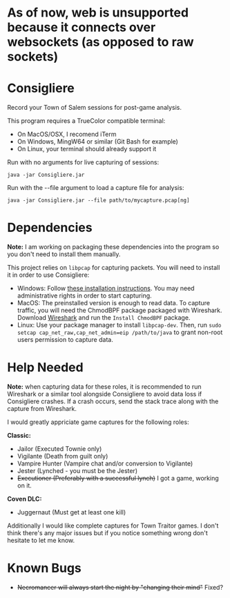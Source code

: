 # As of now, web is unsupported because it connects over websockets (as opposed to raw sockets)

# Consigliere
Record your Town of Salem sessions for post-game analysis.

This program requires a TrueColor compatible terminal:
- On MacOS/OSX, I recomend iTerm
- On Windows, MingW64 or similar (Git Bash for example)
- On Linux, your terminal should already support it


Run with no arguments for live capturing of sessions:

`java -jar Consigliere.jar`

Run with the --file argument to load a capture file for analysis:

`java -jar Consigliere.jar --file path/to/mycapture.pcap[ng]`

# Dependencies

**Note:** I am working on packaging these dependencies into the program so you don't need to install them manually.

This project relies on `libpcap` for capturing packets. You will need to install it in order to use Consigliere:
- Windows: Follow [these installation instructions](https://github.com/kaitoy/pcap4j#winpcap-or-npcap). You may need administrative rights in order to start capturing.
- MacOS: The preinstalled version is enough to read data. To capture traffic, you will need the ChmodBPF package packaged with Wireshark. Download [Wireshark](https://www.wireshark.org/download.html) and run the `Install ChmodBPF` package.
- Linux: Use your package manager to install `libpcap-dev`. Then, run `sudo setcap cap_net_raw,cap_net_admin=eip /path/to/java` to grant non-root users permission to capture data.

# Help Needed
**Note:** when capturing data for these roles, it is recommended to run Wireshark or a similar tool alongside Consigliere to avoid data loss if Consigliere crashes. If a crash occurs, send the stack trace along with the capture from Wireshark.

I would greatly appriciate game captures for the following roles:

**Classic:**
- Jailor (Executed Townie only)
- Vigilante (Death from guilt only)
- Vampire Hunter (Vampire chat and/or conversion to Vigilante)
- Jester (Lynched - you must be the Jester)
- ~~Executioner (Preferably with a successful lynch)~~ I got a game, working on it.

**Coven DLC:**
- Juggernaut (Must get at least one kill)

Additionally I would like complete captures for Town Traitor games. I don't think there's any major issues but if you notice something wrong don't hesitate to let me know.

# Known Bugs
- ~~Necromancer will always start the night by "changing their mind"~~ Fixed?

